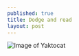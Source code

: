 ```yaml
---
published: true
title: Dodge and read
layout: post
---
```

![Image of Yaktocat](http://pa1.narvii.com/5617/89c7d6c883d1f3c6a4167495ee9eb692b341e4eb_hq.gif)